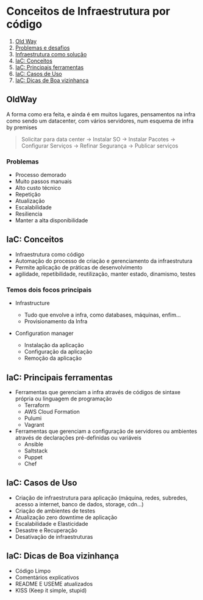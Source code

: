 # Conceitos de Infraestrutura por código

1. [Old Way](#oldway)
1. [Problemas e desafios](#problemas)
1. [Infraestrutura como solução](#iac)
1. [IaC: Conceitos](#conceitos)
1. [IaC: Principais ferramentas](#ferramentas)
1. [IaC: Casos de Uso](#casos)
1. [IaC: Dicas de Boa vizinhança](#dicas)

<a id="oldway"></a>
## OldWay
A forma como era feita, e ainda é em muitos lugares, pensamentos na infra como sendo um datacenter, com vários servidores, num esquema de infra by premises

> Solicitar para data center -> Instalar SO -> Instalar Pacotes -> Configurar Serviços -> Refinar Segurança -> Publicar serviços

<a id="problemas"></a>
### Problemas
- Processo demorado
- Muito passos manuais
- Alto custo técnico
- Repetição
- Atualização
- Escalabilidade
- Resiliencia
- Manter a alta disponibilidade

<a id="conceitos"></a>
## IaC: Conceitos
- Infraestrutura como código
- Automação do processo de criação e gerenciamento da infraestrutura
- Permite aplicação de práticas de desenvolvimento
- agilidade, repetibilidade, reutilização, manter estado, dinamismo, testes

### Temos dois focos principais
- Infrastructure
    - Tudo que envolve a infra, como databases, máquinas, enfim...
    - Provisionamento da Infra


- Configuration manager
    - Instalação da aplicação
    - Configuração da aplicação
    - Remoção da aplicação

<a id="ferramentas"></a>
## IaC: Principais ferramentas
- Ferramentas que gerenciam a infra através de códigos de sintaxe própria ou linguagem de programação
    - Terraform
    - AWS Cloud Formation
    - Pulumi
    - Vagrant
- Ferramentas que gerenciam a configuração de servidores ou ambientes através de declarações pré-definidas ou variáveis
    - Ansible
    - Saltstack
    - Puppet
    - Chef

<a id="casos"></a>
## IaC: Casos de Uso
- Criação de infraestrutura para aplicação (máquina, redes, subredes, acesso a internet, banco de dados, storage, cdn...)
- Criação de ambientes de testes
- Atualização zero downtime de aplicação
- Escalabilidade e Elasticidade
- Desastre e Recuperação
- Desativação de infraestruturas

<a id="dicas"></a>
## IaC: Dicas de Boa vizinhança
- Código Limpo
- Comentários explicativos
- README E USEME atualizados
- KISS (Keep it simple, stupid)